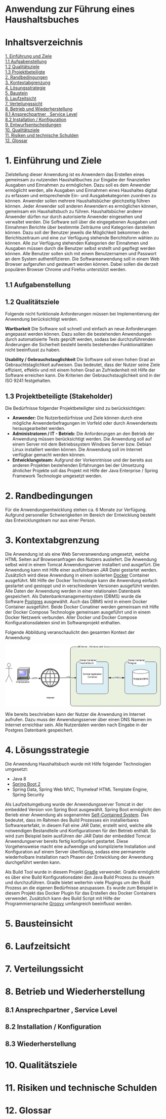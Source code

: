 # Anwendung zur Führung eines Haushaltsbuches
# Inhaltsverzeichnis #
[1. Einführung und Ziele ](#1-einf%C3%BChrung-und-ziele)<br/>
[1.1 Aufgabenstellung](#11-aufgabenstellung)<br/>
[1.2 Qualitätsziele ](#12-qualit%C3%A4tsziele)<br/>
[1.3 Projektbeteiligte ](#13-projektbeteiligte-stakeholder)        
[2. Randbedingungen ](#2-randbedingungen)<br/>
[3. Kontextabgrenzung](#3-kontextabgrenzung)<br/>
[4. Lösungsstrategie](#4-l%C3%B6sungsstrategie)<br/>
[5. Baustein](#5-bausteinsicht)<br/>
[6. Laufzeitsicht](#6-laufzeitsicht)<br/>
[7. Verteilungssicht](#7-verteilungssicht)<br/>
[8. Betrieb und Wiederherstellung](#8-betrieb-und-wiederherstellung)<br/>
[8.1 Ansprechpartner , Service Level](#81-ansprechpartner-service-level)<br/>
[8.2 Installation / Konfiguration](#82-installation-konfiguration)<br/>
[9. Entwurfsentscheidungen](#9-entwurfsentscheidungen)<br/>
[10. Qualitätsziele](#10-qualit%C3%A4tsziele)<br/>
[11. Risiken und technische Schulden](#11-risiken-und-technische-schulden)<br/>
[12. Glossar](#12-glossar)<br/>

# 1. Einführung und Ziele #
Zielstellung dieser Anwendung ist es Anwendern das Erstellen eines gemeinsam zu nutzenden Haushaltbuches zur Eingabe der finanziellen Ausgaben und Einnahmen zu ermöglichen. Dazu soll es dem Anwender ermöglicht werden, alle Ausgaben und Einnahmen eines Haushaltes digital zu erfassen und entsprechende Ein- und Ausgabekategorien zuordnen zu können. 
Anwender sollen mehrere Haushaltsbücher gleichzeitig führen können. Jeder Anwender soll anderen Anwendern es ermöglichen können, gemeinsam ein Haushaltsbuch zu führen. Haushaltsbücher anderer Anwender dürfen nur durch autorisierte Anwender eingesehen und verwaltet werden. 
Die Software soll über die eingegebenen Ausgaben und Einnahmen Berichte über bestimmte Zeiträume und Kategorien darstellen können. Dazu soll der Benutzer jeweils die Möglichkeit bekommen den Berichtszeitraum und eine zur Verfügung stehende Berichtsform wählen zu können. Alle zur Verfügung stehenden Kategorien der Einnahmen und Ausgaben müssen durch die Benutzer selbst erstellt und gepflegt werden können. 
Alle Benutzer sollen sich mit einem Benutzernamen und Passwort an dem System authentifizieren. Die Softwareanwendung soll in einem Web Browser aufgerufen und gesteuert werden können. Dabei sollen die derzeit populären Browser Chrome und Firefox unterstützt werden. 

## 1.1 Aufgabenstellung ##

## 1.2 Qualitätsziele ##
Folgende nicht funktionale Anforderungen müssen bei Implementierung der Anwendung berücksichtigt werden. 

**Wartbarkeit**
Die Software soll schnell und einfach an neue Anforderungen angepasst werden können. Dazu sollen die bestehenden Anwendungen durch automatisierte Tests geprüft werden, sodass bei 
durchzuführenden Änderungen die Sicherheit besteht bereits bestehenden Funktionalitäten nicht beeinflusst zu haben.

**Usability / Gebrauchstauglichkeit**
Die Software soll einen hohen Grad an Gebrauchtstaglichkeit aufweisen. Das bedeutet, dass der Nutzer seine Ziele effizient, effektiv und mit einem hohen Grad an Zufriedenheit mit Hilfe der Software erreichen kann. Die Kriterien der Gebrauchstauglichkeit sind in der ISO 9241 festgehalten.  

## 1.3 Projektbeteiligte (Stakeholder) ##
Die Bedürfnisse folgender Projektbeteiligter sind zu berücksichtigen: 

* **Anwender:** Die Nutzerbedürfnisse und Ziele können durch eine mögliche Anwenderbefragungen im Vorfeld oder durch Anwendertests herausgearbeitet werden. 
* **Administratoren / IT - Betrieb:** Die Anforderungen an den Betrieb der Anwendung müssen berücksichtigt werden. Die Anwendung soll auf einem Server mit dem Betriebssystem Windows Server bzw. Debian Linux installiert werden können. Die Anwendung soll im Internet verfügbar gemacht werden können.
* **Entwicklungsteam:** Aufgrund der Vorkenntnisse und der bereits aus anderen Projekten bestehenden Erfahrungen bei der Umsetzung ähnlicher Projekte soll das Projekt mit Hilfe der Java Enterprise / Spring Framework Technologie umgesetzt werden.
  
# 2. Randbedingungen
Für die Anwendungsentwicklung stehen ca. 6 Monate zur Verfügung. Aufgrund personeller Schwierigkeiten im Bereich der Entwicklung besteht das Entwicklungsteam nur aus einer Person. 
# 3. Kontextabgrenzung

Die Anwendung ist als eine Web Serveranwendung umgesetzt, welche HTML Seiten auf Browseranfragen des Nutzers ausliefert. Die Anwendung selbst wird in einem Tomcat Anwendungserver installiert und ausgefürt. Die Anwendung kann mit Hilfe einer ausführbaren JAR Datei gestartet werden.    
Zusätzlich wird diese Anwendung in einem isolierten [Docker](https://www.docker.com/) Container ausgeführt. Mit Hilfe der Docker Technologie kann die Anwendung einfach gestartet und gestoppt und in verschiedenen Versionen ausgeführt werden.  
Alle Daten der Anwendung werden in einer relationalen Datenbank gespeichert. Als Datenbankmanagementsystem (DBMS) wurde die Software [Postgres](https://www.postgresql.org/) ausgewählt. Auch das DBMS wird in einem Docker Container ausgeführt. Beide Docker Conatiner werden 
gemeinsam mit Hilfe der Docker Compose Technologie gemeinsam ausgeführt und in einem Docker Netzwerk verbunden. Aller Docker und Docker Compose Konfigurationsdateien sind im Softwareprojekt enthalten. 

Folgende Abbildung veranschaulicht den gesamten Kontext der Anwendung: 

![Kontext der Anwendung](kontext-haushaltsbuch.png) 

Wie bereits beschrieben kann der Nutzer die Anwendung im Internet aufrufen. Dazu muss der Anwendungsserver über einen DNS Namen im Internet erreichbar sein. Alle Nutzerdaten werden nach Eingabe 
in der Postgres Datenbank gespeichert.
# 4. Lösungsstrategie

Die Anwendung Haushaltsbuch wurde mit Hilfe folgender Technologien umgesetzt: 

  * Java 8 
  * [Spring Boot 2](https://spring.io/projects/spring-boot)
  * Spring Data, Spring Web MVC, Thymeleaf HTML Template Engine, Spring Security 
  
Als Laufzeitumgebung wurde der Anwendungsserver Tomcat in der embedded Version von Spring Boot ausgewählt. Spring Boot ermöglicht den Berieb einer Anwendung als sogenanntes [Self-Contained System](https://scs-architecture.org/). Das bedeutet, dass im Rahmen des Build Prozesses ein installierbares Softwareartefakt, in diesem Fall eine JAR Datei, 
erstellt wird, welche alle notwendigen Bestandteile und Konfigurationen für den Betrieb enthält. So wird zum Beispiel beim ausführen der JAR Datei der embedded Tomcat Anwendungserver bereits fertig konfiguriert gestartet. 
Diese Vorgehensweise macht eine aufwendige und komplizierte Installation und Konfiguration auf einem Server überflüssig, sodass eine permanente wiederholbare Installation nach Phasen der Entwicklung der Anwendung durchgeführt werden kann. 

Als Build Tool wurde in diesem Projekt [Gradle](https://gradle.org/) verwendet. Gradle ermöglicht es über eine Build Konfigurationsdatei den Java Build Prozess zu steuern und durchzuführen. Gradle bietet weiterhin viele Plugings 
um den Build Prozess an die eigenen Bedürfnisse anzupassen. Es wurde zum Beispiel in diesem Projekt das Docker Plugin für das Erstellen des Docker Containers verwendet. Zusätzlich kann des Build Script mit Hilfe der Programmiersprache [Groovy](https://gradle.org/) umfangreich beeinflusst werden. 
   
# 5. Bausteinsicht
# 6. Laufzeitsicht
# 7. Verteilungssicht
# 8. Betrieb und Wiederherstellung #
## 8.1 Ansprechpartner , Service Level 
## 8.2 Installation / Konfiguration ##               
## 8.3 Wiederherstellung ##
# 10. Qualitätsziele
# 11. Risiken und technische Schulden
# 12. Glossar